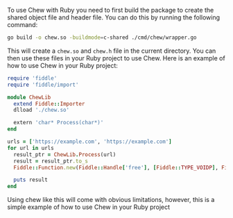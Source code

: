 To use Chew with Ruby you need to first build the package to create the shared object file and header file. You can do this by running the following command:

```bash
go build -o chew.so -buildmode=c-shared ./cmd/chew/wrapper.go
```

This will create a `chew.so` and `chew.h` file in the current directory. You can then use these files in your Ruby project to use Chew. Here is an example of how to use Chew in your Ruby project:

```ruby
require 'fiddle'
require 'fiddle/import'

module ChewLib
  extend Fiddle::Importer
  dlload './chew.so'

  extern 'char* Process(char*)'
end

urls = ['https://example.com', 'https://example.com']
for url in urls
  result_ptr = ChewLib.Process(url)
  result = result_ptr.to_s
  Fiddle::Function.new(Fiddle::Handle['free'], [Fiddle::TYPE_VOIDP], Fiddle::TYPE_VOID).call(result_ptr)

  puts result
end
```

Using chew like this will come with obvious limitations, however, this is a simple example of how to use Chew in your Ruby project
